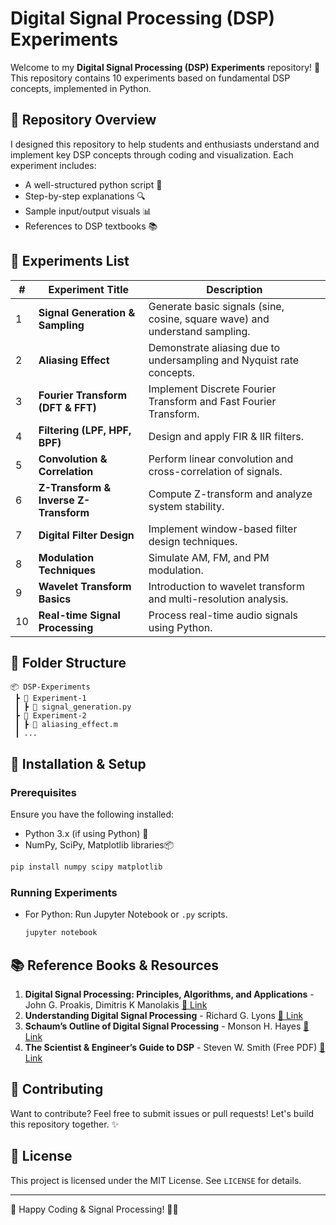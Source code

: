 # Digital Signal Processing (DSP) Experiments 

Welcome to my **Digital Signal Processing (DSP) Experiments** repository! 🚀 This repository contains 10 experiments based on fundamental DSP concepts, implemented in Python.

## 📌 Repository Overview
I designed this repository to help students and enthusiasts understand and implement key DSP concepts through coding and visualization. Each experiment includes:
- A well-structured python script 📝
- Step-by-step explanations 🔍
- Sample input/output visuals 📊
- References to DSP textbooks 📚

## 🔬 Experiments List

| #  | Experiment Title                      | Description |
|----|--------------------------------|-------------|
| 1  | **Signal Generation & Sampling** | Generate basic signals (sine, cosine, square wave) and understand sampling. |
| 2  | **Aliasing Effect** | Demonstrate aliasing due to undersampling and Nyquist rate concepts. |
| 3  | **Fourier Transform (DFT & FFT)** | Implement Discrete Fourier Transform and Fast Fourier Transform. |
| 4  | **Filtering (LPF, HPF, BPF)** | Design and apply FIR & IIR filters. |
| 5  | **Convolution & Correlation** | Perform linear convolution and cross-correlation of signals. |
| 6  | **Z-Transform & Inverse Z-Transform** | Compute Z-transform and analyze system stability. |
| 7  | **Digital Filter Design** | Implement window-based filter design techniques. |
| 8  | **Modulation Techniques** | Simulate AM, FM, and PM modulation. |
| 9  | **Wavelet Transform Basics** | Introduction to wavelet transform and multi-resolution analysis. |
| 10 | **Real-time Signal Processing** | Process real-time audio signals using Python. |

## 📂 Folder Structure
```
📦 DSP-Experiments
 ┣ 📂 Experiment-1
 ┃ ┣ 📜 signal_generation.py
 ┣ 📂 Experiment-2
 ┃ ┣ 📜 aliasing_effect.m
 ┃ ...
```

## 🔧 Installation & Setup
### Prerequisites
Ensure you have the following installed:
- Python 3.x (if using Python) 🐍
- NumPy, SciPy, Matplotlib libraries📦

```bash
pip install numpy scipy matplotlib
```

### Running Experiments
- For Python: Run Jupyter Notebook or `.py` scripts.
  ```bash
  jupyter notebook
  
## 📚 Reference Books & Resources
1. **Digital Signal Processing: Principles, Algorithms, and Applications** - John G. Proakis, Dimitris K Manolakis [🔗 Link](https://www.pearson.com/en-us/subject-catalog/p/digital-signal-processing-principles-algorithms-and-applications/P200000003409/9780137313520)
2. **Understanding Digital Signal Processing** - Richard G. Lyons [🔗 Link](https://www.pearson.com/en-us/subject-catalog/p/understanding-digital-signal-processing/P200000003395/9780137643566)
3. **Schaum’s Outline of Digital Signal Processing** - Monson H. Hayes [🔗 Link](https://www.mhprofessional.com/9780071635097-usa-schaums-outline-of-digital-signal-processing-second-edition-group)
4. **The Scientist & Engineer’s Guide to DSP** - Steven W. Smith (Free PDF) [🔗 Link](https://www.dspguide.com/pdfbook.htm)

## 🤝 Contributing
Want to contribute? Feel free to submit issues or pull requests! Let's build this repository together. ✨

## 📜 License
This project is licensed under the MIT License. See `LICENSE` for details.

---
🚀 Happy Coding & Signal Processing! 🎵📡
